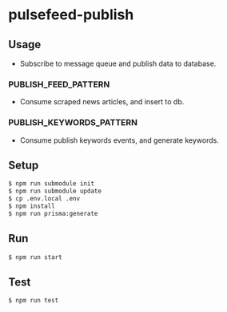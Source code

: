 # pulsefeed-publish

## Usage
- Subscribe to message queue and publish data to database.

### PUBLISH_FEED_PATTERN
- Consume scraped news articles, and insert to db.

### PUBLISH_KEYWORDS_PATTERN
- Consume publish keywords events, and generate keywords.

## Setup
```bash
$ npm run submodule init
$ npm run submodule update
$ cp .env.local .env
$ npm install
$ npm run prisma:generate
```

## Run
```bash
$ npm run start
```

## Test
```bash
$ npm run test
```
